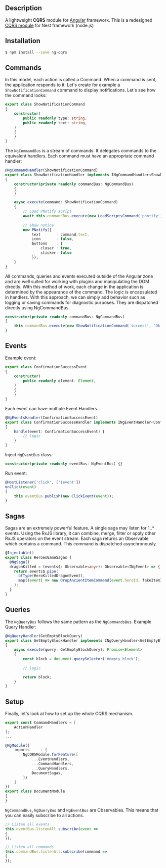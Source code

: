 ## Description

A lightweight **CQRS** module for [Angular](https://angular.io) framework. This is a redesigned [CQRS module](https://github.com/nestjs/cqrs) for Nest framework (node.js)

## Installation

```bash
$ npm install --save ng-cqrs
```

## Commands
In this model, each action is called a Command. When a command is sent, the application responds to it. 
Let's create for example a `ShowNotificationCommand` command to display notifications. Let's see how the command looks:

```typescript
export class ShowNotificationCommand
{
    constructor(
        public readonly type: string,
        public readonly text: string,
    )
    {
    }
}
```

The `NgCommandBus` is a stream of commands. It delegates commands to the equivalent handlers. Each command must have an appropriate command handler:

```typescript
@NgCommandHandler(ShowNotificationCommand)
export class ShowNotificationHandler implements INgCommandHandler<ShowNotificationCommand>
{
    constructor(private readonly commandBus: NgCommandBus)
    {
    }

    async execute(command: ShowNotificationCommand)
    {
        // Load PNotify script
        await this.commandBus.execute(new LoadScriptsCommand('pnotify'));
        
        // Show notice
        new PNotify({
            text       : command.text,
            icon       : false,
            buttons    : {
                closer : true,
                sticker: false
            });
    }
}
```
All commands, queries and events executed outside of the Angular zone and are well suited for working with plugins and manipulating the DOM directly.
With this method of work, each change in the application is determined by the appearance of the command. The logic is encapsulated in handlers. With this approach, we can simply add behavior such as logging or saving commands for diagnostic purposes. 
They are dispatched  directly using NgCommandBus.

```typescript
constructor(private readonly commandBus: NgCommandBus)
{
    this.commandBus.execute(new ShowNotificationCommand('success', 'Ok'))
}
```

## Events

Example event:
```typescript
export class ConfirmationSuccessEvent
{
    constructor(
        public readonly element: Element,
    )
    {
    }
}
```
Each event can have multiple Event Handlers.
```typescript
@NgEventsHandler(ConfirmationSuccessEvent)
export class ConfirmationSuccessHandler implements INgEventHandler<ConfirmationSuccessEvent>
{
    handle(event: ConfirmationSuccessEvent) {
        // logic
    }
}
```
Inject `NgEventBus` class:
```typescript
constructor(private readonly eventBus: NgEventBus) {}
```
Run event:
```typescript
@HostListener('click', ['$event'])
onClick(event)
{
    this.eventBus.publish(new ClickEvent(event));
}
```

## Sagas

Sagas are an extremely powerful feature. A single saga may listen for 1..* events. Using the RxJS library, it can combine, merge, filter or apply other RxJS operators on the event stream. Each saga returns an Observable which contains a command. This command is dispatched asynchronously.

```typescript
@Injectable()
export class HeroesGameSagas {
  @NgSaga()
  dragonKilled = (events$: Observable<any>): Observable<INgEvent> => {
    return events$.pipe(
      ofType(HeroKilledDragonEvent),
      map((event) => new DropAncientItemCommand(event.heroId, fakeItemID)),
    );
  }
}
```

## Queries

The `NgQueryBus` follows the same pattern as the `NgCommandsBus`. Example Query Handler:
```typescript
@NgQueryHandler(GetEmptyBlockQuery)
export class GetEmptyBlockHandler implements INgQueryHandler<GetEmptyBlockQuery>
{
    async execute(query: GetEmptyBlockQuery): Promise<Element>
    {
        const block = document.querySelector('#empty_block');
 
        // logic

        return block;
    }
}
```

## Setup

Finally, let's look at how to set up the whole CQRS mechanism.
```typescript
export const CommandHandlers = [
    ActionHandler
];
...

@NgModule({
    imports     : [
        NgCQRSModule.forFeature([
            ...EventHandlers,
            ...CommandHandlers,
            ...QueryHandlers,
            DocumentSagas,
        ])
    ]
})
export class DocumentModule
{
}
```
`NgCommandBus`, `NgQueryBus` and `NgEventBus` are Observables. This means that you can easily subscribe to all actions.
```typescript
// Listen all events
this.eventBus.listenAll.subscribe(event =>
{
});

// Listen all commands
this.commandBus.listenAll.subscribe(command =>
{
});
```
